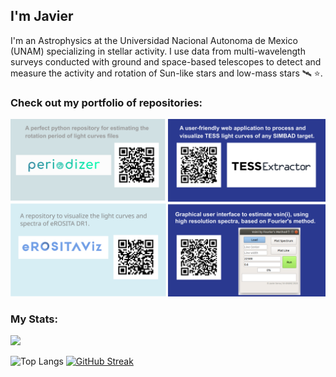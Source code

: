I'm Javier 
---
I'm an Astrophysics at the Universidad Nacional Autonoma de Mexico (UNAM) specializing in stellar activity. I use data from multi-wavelength surveys conducted with ground and space-based telescopes to detect and measure the activity and rotation of Sun-like stars and low-mass stars 🛰 ⭐️.

### Check out my portfolio of repositories:

![alt text](https://raw.githubusercontent.com/javiserna/javiserna/2dc00b80200aad3700f80d568f83633679ddefe0/info%20card.svg)

### My Stats:

![](https://komarev.com/ghpvc/?username=javiserna&color=blue)

![Top Langs](https://github-readme-stats.vercel.app/api/top-langs/?username=javiserna&langs_count=8) [![GitHub Streak](https://streak-stats.demolab.com/?user=javiserna)](https://git.io/streak-stats) 

